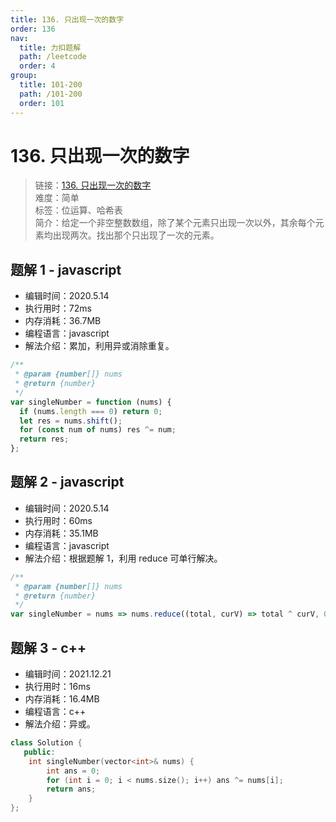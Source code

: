 ```yaml
---
title: 136. 只出现一次的数字
order: 136
nav:
  title: 力扣题解
  path: /leetcode
  order: 4
group:
  title: 101-200
  path: /101-200
  order: 101
---
```


# 136. 只出现一次的数字

> 链接：[136. 只出现一次的数字](https://leetcode-cn.com/problems/single-number/)  
> 难度：简单  
> 标签：位运算、哈希表  
> 简介：给定一个非空整数数组，除了某个元素只出现一次以外，其余每个元素均出现两次。找出那个只出现了一次的元素。

## 题解 1 - javascript

- 编辑时间：2020.5.14
- 执行用时：72ms
- 内存消耗：36.7MB
- 编程语言：javascript
- 解法介绍：累加，利用异或消除重复。

```javascript
/**
 * @param {number[]} nums
 * @return {number}
 */
var singleNumber = function (nums) {
  if (nums.length === 0) return 0;
  let res = nums.shift();
  for (const num of nums) res ^= num;
  return res;
};
```

## 题解 2 - javascript

- 编辑时间：2020.5.14
- 执行用时：60ms
- 内存消耗：35.1MB
- 编程语言：javascript
- 解法介绍：根据题解 1，利用 reduce 可单行解决。

```javascript
/**
 * @param {number[]} nums
 * @return {number}
 */
var singleNumber = nums => nums.reduce((total, curV) => total ^ curV, 0);
```

## 题解 3 - c++

- 编辑时间：2021.12.21
- 执行用时：16ms
- 内存消耗：16.4MB
- 编程语言：c++
- 解法介绍：异或。

```cpp
class Solution {
   public:
    int singleNumber(vector<int>& nums) {
        int ans = 0;
        for (int i = 0; i < nums.size(); i++) ans ^= nums[i];
        return ans;
    }
};
```
